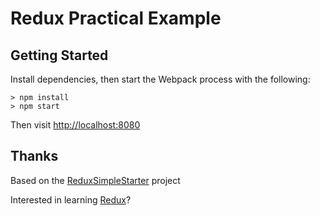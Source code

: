 # Redux Practical Example

## Getting Started

Install dependencies, then start the Webpack process with the following:

```
> npm install
> npm start
```

Then visit [http://localhost:8080](http://localhost:8080)

## Thanks

Based on the [ReduxSimpleStarter](https://github.com/StephenGrider/ReactStarter/releases) project

Interested in learning [Redux](https://www.udemy.com/react-redux/)?
